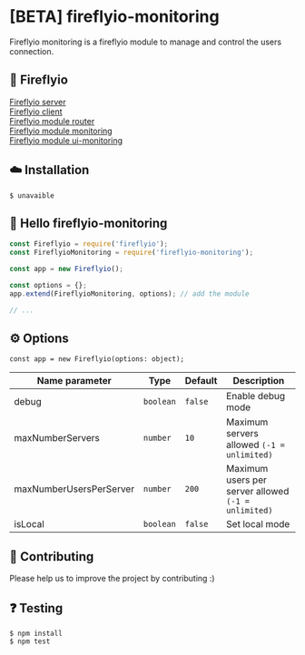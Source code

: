 # [BETA] fireflyio-monitoring

Fireflyio monitoring is a fireflyio module to manage and control the users connection.   

## 🚀 Fireflyio

[Fireflyio server](https://github.com/dobobaie/fireflyio)  
[Fireflyio client](https://github.com/dobobaie/fireflyio-client)  
[Fireflyio module router](https://github.com/dobobaie/fireflyio-router)  
[Fireflyio module monitoring](https://github.com/dobobaie/fireflyio-monitoring)  
[Fireflyio module ui-monitoring](https://github.com/dobobaie/fireflyio-ui-monitoring)  

## ☁️ Installation

```
$ unavaible
```

## 👋 Hello fireflyio-monitoring

```js
const Fireflyio = require('fireflyio');
const FireflyioMonitoring = require('fireflyio-monitoring');

const app = new Fireflyio();

const options = {};
app.extend(FireflyioMonitoring, options); // add the module

// ...
```

## ⚙️ Options 

`const app = new Fireflyio(options: object);`   

Name parameter | Type | Default | Description
--- | --- | --- | ---
debug | `boolean` | `false` | Enable debug mode
maxNumberServers | `number` | `10` | Maximum servers allowed `(-1 = unlimited)`
maxNumberUsersPerServer | `number` | `200` | Maximum users per server allowed `(-1 = unlimited)`
isLocal | `boolean` | `false` | Set local mode

## 👥 Contributing

Please help us to improve the project by contributing :)  

## ❓️ Testing

```
$ npm install
$ npm test
```
